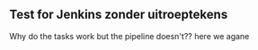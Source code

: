 ## Test for Jenkins zonder uitroeptekens
Why do the tasks work but the pipeline doesn't??
here we agane
